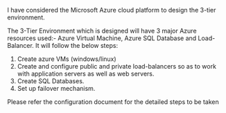 
I have considered the Microsoft Azure cloud platform to design the 3-tier environment.

The 3-Tier Environment which is designed will have 3 major Azure resources used:- Azure Virtual Machine, Azure SQL Database and Load-Balancer. It will follow the below steps:

1. Create azure VMs (windows/linux)
2. Create and configure public and private load-balancers so as to work with application servers as well as web servers.
3. Create SQL Databases.
4. Set up failover mechanism.

Please refer the configuration document for the detailed steps to be taken
